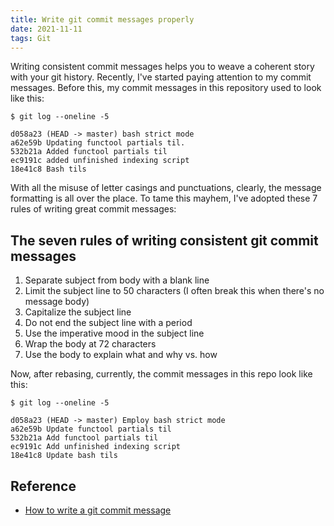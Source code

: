 ```yaml
---
title: Write git commit messages properly
date: 2021-11-11
tags: Git
---
```


Writing consistent commit messages helps you to weave a coherent story with your git
history. Recently, I've started paying attention to my commit messages. Before this, my commit messages in this repository used to look like this:

```
$ git log --oneline -5

d058a23 (HEAD -> master) bash strict mode
a62e59b Updating functool partials til.
532b21a Added functool partials til
ec9191c added unfinished indexing script
18e41c8 Bash tils
```

With all the misuse of letter casings and punctuations, clearly, the message formatting
is all over the place. To tame this mayhem, I've adopted these 7 rules of writing great commit messages:

## The seven rules of writing consistent git commit messages

1. Separate subject from body with a blank line
2. Limit the subject line to 50 characters (I often break this when there's no message
body)
3. Capitalize the subject line
4. Do not end the subject line with a period
5. Use the imperative mood in the subject line
6. Wrap the body at 72 characters
7. Use the body to explain what and why vs. how

Now, after rebasing, currently, the commit messages in this repo look like this:

```
$ git log --oneline -5

d058a23 (HEAD -> master) Employ bash strict mode
a62e59b Update functool partials til
532b21a Add functool partials til
ec9191c Add unfinished indexing script
18e41c8 Update bash tils
```

## Reference

* [How to write a git commit message](https://chris.beams.io/posts/git-commit/)
